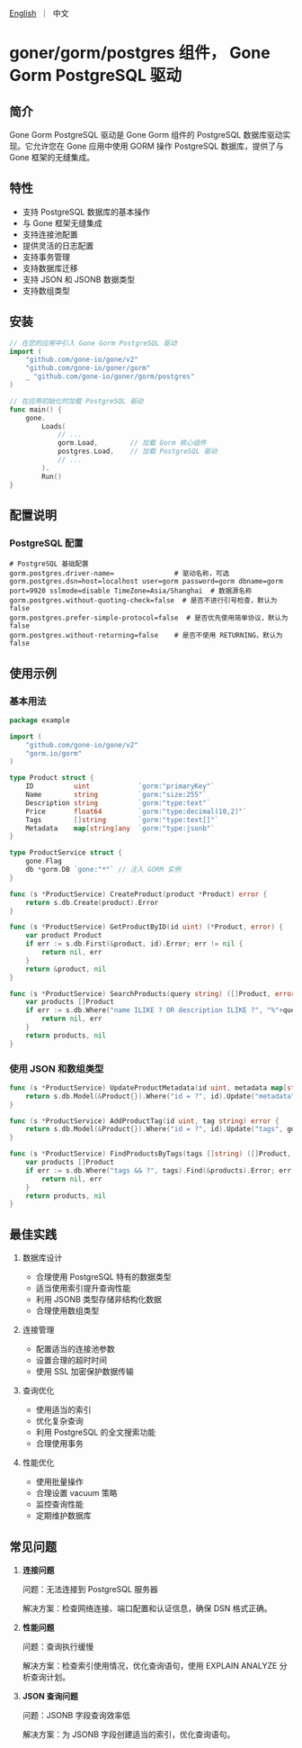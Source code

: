 <p>
    <a href="README.md">English</a>&nbsp ｜&nbsp 中文
</p>

# goner/gorm/postgres 组件， Gone Gorm PostgreSQL 驱动

## 简介

Gone Gorm PostgreSQL 驱动是 Gone Gorm 组件的 PostgreSQL 数据库驱动实现。它允许您在 Gone 应用中使用 GORM 操作 PostgreSQL 数据库，提供了与 Gone 框架的无缝集成。

## 特性

- 支持 PostgreSQL 数据库的基本操作
- 与 Gone 框架无缝集成
- 支持连接池配置
- 提供灵活的日志配置
- 支持事务管理
- 支持数据库迁移
- 支持 JSON 和 JSONB 数据类型
- 支持数组类型

## 安装

```go
// 在您的应用中引入 Gone Gorm PostgreSQL 驱动
import (
    "github.com/gone-io/gone/v2"
    "github.com/gone-io/goner/gorm"
    _ "github.com/gone-io/goner/gorm/postgres"
)

// 在应用初始化时加载 PostgreSQL 驱动
func main() {
    gone.
        Loads(
            // ...
            gorm.Load,        // 加载 Gorm 核心组件
            postgres.Load,    // 加载 PostgreSQL 驱动
            // ...
        ).
        Run()
}
```

## 配置说明

### PostgreSQL 配置

```properties
# PostgreSQL 基础配置
gorm.postgres.driver-name=               # 驱动名称，可选
gorm.postgres.dsn=host=localhost user=gorm password=gorm dbname=gorm port=9920 sslmode=disable TimeZone=Asia/Shanghai  # 数据源名称
gorm.postgres.without-quoting-check=false  # 是否不进行引号检查，默认为 false
gorm.postgres.prefer-simple-protocol=false  # 是否优先使用简单协议，默认为 false
gorm.postgres.without-returning=false    # 是否不使用 RETURNING，默认为 false
```

## 使用示例

### 基本用法

```go
package example

import (
    "github.com/gone-io/gone/v2"
    "gorm.io/gorm"
)

type Product struct {
    ID          uint            `gorm:"primaryKey"`
    Name        string          `gorm:"size:255"`
    Description string          `gorm:"type:text"`
    Price       float64         `gorm:"type:decimal(10,2)"`
    Tags        []string        `gorm:"type:text[]"`
    Metadata    map[string]any  `gorm:"type:jsonb"`
}

type ProductService struct {
    gone.Flag
    db *gorm.DB `gone:"*"` // 注入 GORM 实例
}

func (s *ProductService) CreateProduct(product *Product) error {
    return s.db.Create(product).Error
}

func (s *ProductService) GetProductByID(id uint) (*Product, error) {
    var product Product
    if err := s.db.First(&product, id).Error; err != nil {
        return nil, err
    }
    return &product, nil
}

func (s *ProductService) SearchProducts(query string) ([]Product, error) {
    var products []Product
    if err := s.db.Where("name ILIKE ? OR description ILIKE ?", "%"+query+"%", "%"+query+"%").Find(&products).Error; err != nil {
        return nil, err
    }
    return products, nil
}
```

### 使用 JSON 和数组类型

```go
func (s *ProductService) UpdateProductMetadata(id uint, metadata map[string]any) error {
    return s.db.Model(&Product{}).Where("id = ?", id).Update("metadata", metadata).Error
}

func (s *ProductService) AddProductTag(id uint, tag string) error {
    return s.db.Model(&Product{}).Where("id = ?", id).Update("tags", gorm.Expr("array_append(tags, ?)", tag)).Error
}

func (s *ProductService) FindProductsByTags(tags []string) ([]Product, error) {
    var products []Product
    if err := s.db.Where("tags && ?", tags).Find(&products).Error; err != nil {
        return nil, err
    }
    return products, nil
}
```

## 最佳实践

1. 数据库设计
   - 合理使用 PostgreSQL 特有的数据类型
   - 适当使用索引提升查询性能
   - 利用 JSONB 类型存储非结构化数据
   - 合理使用数组类型

2. 连接管理
   - 配置适当的连接池参数
   - 设置合理的超时时间
   - 使用 SSL 加密保护数据传输

3. 查询优化
   - 使用适当的索引
   - 优化复杂查询
   - 利用 PostgreSQL 的全文搜索功能
   - 合理使用事务

4. 性能优化
   - 使用批量操作
   - 合理设置 vacuum 策略
   - 监控查询性能
   - 定期维护数据库

## 常见问题

1. **连接问题**
   
   问题：无法连接到 PostgreSQL 服务器
   
   解决方案：检查网络连接、端口配置和认证信息，确保 DSN 格式正确。

2. **性能问题**
   
   问题：查询执行缓慢
   
   解决方案：检查索引使用情况，优化查询语句，使用 EXPLAIN ANALYZE 分析查询计划。

3. **JSON 查询问题**
   
   问题：JSONB 字段查询效率低
   
   解决方案：为 JSONB 字段创建适当的索引，优化查询语句。
